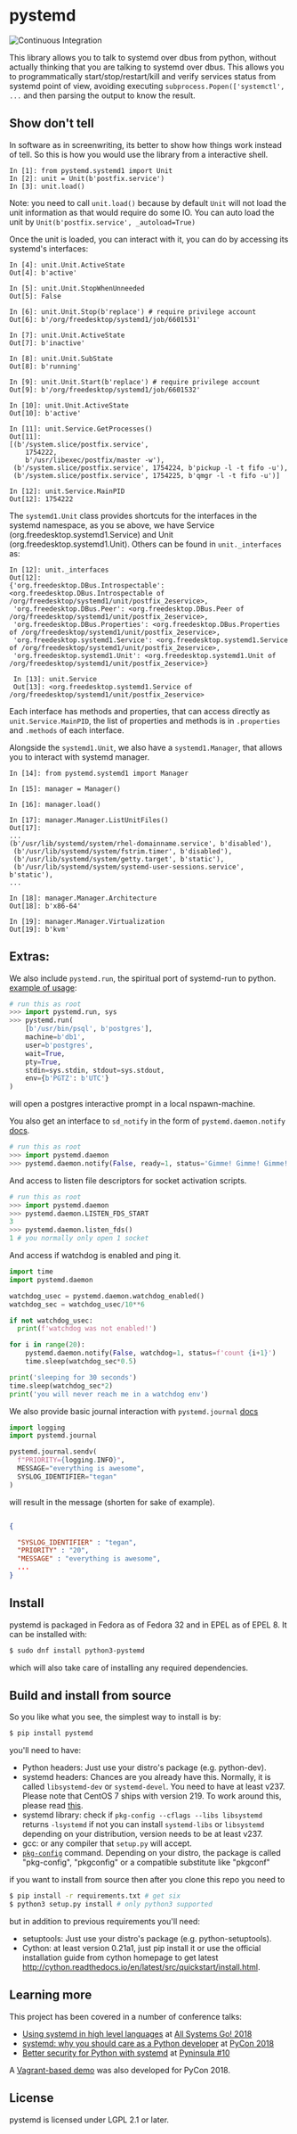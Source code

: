 pystemd
=======

![Continuous Integration](https://github.com/facebookincubator/pystemd/workflows/Continuous%20Integration/badge.svg?event=push)

This library allows you to talk to systemd over dbus from python, without
actually thinking that you are talking to systemd over dbus. This allows you to
programmatically start/stop/restart/kill and verify services status from
systemd point of view, avoiding executing `subprocess.Popen(['systemctl', ...`
and then parsing the output to know the result.


Show don't tell
---------------

In software as in screenwriting, its better to show how things work instead of
tell. So this is how you would use the library from a interactive shell.  

    In [1]: from pystemd.systemd1 import Unit
    In [2]: unit = Unit(b'postfix.service')
    In [3]: unit.load()

Note: you need to call `unit.load()` because by default `Unit` will not load the
unit information as that would require do some IO. You can auto load the unit by
`Unit(b'postfix.service', _autoload=True)`

Once the unit is loaded, you can interact with it, you can do by accessing its
systemd's interfaces:

    In [4]: unit.Unit.ActiveState
    Out[4]: b'active'

    In [5]: unit.Unit.StopWhenUnneeded
    Out[5]: False

    In [6]: unit.Unit.Stop(b'replace') # require privilege account
    Out[6]: b'/org/freedesktop/systemd1/job/6601531'

    In [7]: unit.Unit.ActiveState
    Out[7]: b'inactive'

    In [8]: unit.Unit.SubState
    Out[8]: b'running'

    In [9]: unit.Unit.Start(b'replace') # require privilege account
    Out[9]: b'/org/freedesktop/systemd1/job/6601532'

    In [10]: unit.Unit.ActiveState
    Out[10]: b'active'

    In [11]: unit.Service.GetProcesses()
    Out[11]:
    [(b'/system.slice/postfix.service',
        1754222,
        b'/usr/libexec/postfix/master -w'),
     (b'/system.slice/postfix.service', 1754224, b'pickup -l -t fifo -u'),
     (b'/system.slice/postfix.service', 1754225, b'qmgr -l -t fifo -u')]

    In [12]: unit.Service.MainPID
    Out[12]: 1754222

The `systemd1.Unit` class provides shortcuts for the interfaces in the systemd
namespace, as you se above, we have  Service (org.freedesktop.systemd1.Service)
and Unit (org.freedesktop.systemd1.Unit). Others can be found in
`unit._interfaces` as:

```
In [12]: unit._interfaces
Out[12]:
{'org.freedesktop.DBus.Introspectable': <org.freedesktop.DBus.Introspectable of /org/freedesktop/systemd1/unit/postfix_2eservice>,
 'org.freedesktop.DBus.Peer': <org.freedesktop.DBus.Peer of /org/freedesktop/systemd1/unit/postfix_2eservice>,
 'org.freedesktop.DBus.Properties': <org.freedesktop.DBus.Properties of /org/freedesktop/systemd1/unit/postfix_2eservice>,
 'org.freedesktop.systemd1.Service': <org.freedesktop.systemd1.Service of /org/freedesktop/systemd1/unit/postfix_2eservice>,
 'org.freedesktop.systemd1.Unit': <org.freedesktop.systemd1.Unit of /org/freedesktop/systemd1/unit/postfix_2eservice>}

 In [13]: unit.Service
 Out[13]: <org.freedesktop.systemd1.Service of /org/freedesktop/systemd1/unit/postfix_2eservice>
```

Each interface has methods and properties, that can access directly as
`unit.Service.MainPID`, the list of properties and methods is in `.properties`
and `.methods` of each interface.

Alongside the `systemd1.Unit`, we also have a `systemd1.Manager`, that allows
you to interact with systemd manager.


```
In [14]: from pystemd.systemd1 import Manager

In [15]: manager = Manager()

In [16]: manager.load()

In [17]: manager.Manager.ListUnitFiles()
Out[17]:
...
(b'/usr/lib/systemd/system/rhel-domainname.service', b'disabled'),
 (b'/usr/lib/systemd/system/fstrim.timer', b'disabled'),
 (b'/usr/lib/systemd/system/getty.target', b'static'),
 (b'/usr/lib/systemd/system/systemd-user-sessions.service', b'static'),
...

In [18]: manager.Manager.Architecture
Out[18]: b'x86-64'

In [19]: manager.Manager.Virtualization
Out[19]: b'kvm'

```

Extras:
-------
We also include `pystemd.run`, the spiritual port of systemd-run
to python. [example of usage](_docs/pystemd.run.md):

```python
# run this as root
>>> import pystemd.run, sys
>>> pystemd.run(
    [b'/usr/bin/psql', b'postgres'],
    machine=b'db1',
    user=b'postgres',
    wait=True,
    pty=True,
    stdin=sys.stdin, stdout=sys.stdout,
    env={b'PGTZ': b'UTC'}
)
```

will open a postgres interactive prompt in a local nspawn-machine.

You also get an interface to `sd_notify` in the form of `pystemd.daemon.notify` [docs](_docs/daemon.md).

```python
# run this as root
>>> import pystemd.daemon
>>> pystemd.daemon.notify(False, ready=1, status='Gimme! Gimme! Gimme!')
```

And access to listen file descriptors for socket activation scripts.

```python
# run this as root
>>> import pystemd.daemon
>>> pystemd.daemon.LISTEN_FDS_START
3
>>> pystemd.daemon.listen_fds()
1 # you normally only open 1 socket
```

And access if watchdog is enabled and ping it.

```python
import time
import pystemd.daemon

watchdog_usec = pystemd.daemon.watchdog_enabled()
watchdog_sec = watchdog_usec/10**6

if not watchdog_usec:
  print(f'watchdog was not enabled!')

for i in range(20):
    pystemd.daemon.notify(False, watchdog=1, status=f'count {i+1}')
    time.sleep(watchdog_sec*0.5)

print('sleeping for 30 seconds')
time.sleep(watchdog_sec*2)
print('you will never reach me in a watchdog env')

```

We also provide basic journal interaction with `pystemd.journal` [docs](_docs/journal.md)

```python
import logging
import pystemd.journal

pystemd.journal.sendv(
  f"PRIORITY={logging.INFO}",
  MESSAGE="everything is awesome",
  SYSLOG_IDENTIFIER="tegan"
)
```

will result in the message (shorten for sake of example).

```json

{

  "SYSLOG_IDENTIFIER" : "tegan",
  "PRIORITY" : "20",
  "MESSAGE" : "everything is awesome",
  ...
}

```

Install
-------

pystemd is packaged in Fedora as of Fedora 32 and in EPEL as of EPEL 8. It can
be installed with:

```bash
$ sudo dnf install python3-pystemd
```

which will also take care of installing any required dependencies.

Build and install from source
-----------------------------

So you like what you see, the simplest way to install is by:

```bash
$ pip install pystemd
```

you'll need to have:

* Python headers: Just use your distro's package (e.g. python-dev).
* systemd headers: Chances are you already have this. Normally, it is called
`libsystemd-dev` or `systemd-devel`. You need to have at least v237.
Please note that CentOS 7 ships with version 219. To work around this, please read
  [this](_docs/centos7.md).
* systemd library: check if `pkg-config --cflags --libs libsystemd` returns
`-lsystemd` if not you can install `systemd-libs` or
`libsystemd` depending on your distribution, version needs to be at least
v237.
* gcc: or any compiler that `setup.py` will accept.
* [`pkg-config`](https://www.freedesktop.org/wiki/Software/pkg-config/) command. Depending on your distro, the package is called "pkg-config", "pkgconfig" or a compatible substitute like "pkgconf"

if you want to install from source then after you clone this repo you need to

```bash
$ pip install -r requirements.txt # get six
$ python3 setup.py install # only python3 supported
```

but in addition to previous requirements you'll need:

  * setuptools: Just use your distro's package (e.g. python-setuptools).
  * Cython: at least version 0.21a1, just pip install it or use the official
  installation guide from cython homepage to get latest
   http://cython.readthedocs.io/en/latest/src/quickstart/install.html.


Learning more
-------------

This project has been covered in a number of conference talks:
* [Using systemd in high level languages](https://www.youtube.com/watch?v=lBQgMGPxqNo) at [All Systems Go! 2018](https://all-systems-go.io)
* [systemd: why you should care as a Python developer](https://www.youtube.com/watch?v=ZUX9Fx8Rwzg) at [PyCon 2018](https://us.pycon.org/2018/)
* [Better security for Python with systemd](https://www.youtube.com/watch?v=o-OqslA5dkw) at [Pyninsula #10](https://www.meetup.com/Pyninsula-Python-Peninsula-Meetup/events/244939632/)

A [Vagrant-based demo](https://github.com/aleivag/pycon2018) was also developed
for PyCon 2018.

License
-------

pystemd is licensed under LGPL 2.1 or later.
